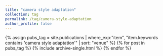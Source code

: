 ```yaml
---
title: "camera style adaptation"
collection: tag
permalink: /tag/camera-style-adaptation
author_profile: false
---
```

{% assign pubs_tag = site.publications | where_exp:"item", "item.keywords contains 'camera style adaptation'" | sort: "venue" %}
{% for post in pubs_tag %}
  {% include archive-single.html %}
{% endfor %}